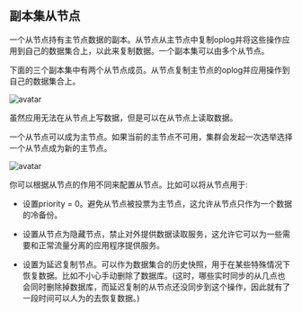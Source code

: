 ## 副本集从节点

一个从节点持有主节点数据的副本。从节点从主节点中复制oplog并将这些操作应用到自己的数据集合上，以此来复制数据。一个副本集可以由多个从节点。

下面的三个副本集中有两个从节点成员。从节点复制主节点的oplog并应用操作到自己的数据集合上。

![avatar](https://docs.mongodb.com/manual/_images/replica-set-primary-with-two-secondaries.bakedsvg.svg)

虽然应用无法在从节点上写数据，但是可以在从节点上读取数据。

一个从节点可以成为主节点。如果当前的主节点不可用，集群会发起一次选举选择一个从节点成为新的主节点。

![avatar](https://docs.mongodb.com/manual/_images/replica-set-trigger-election.bakedsvg.svg)

你可以根据从节点的作用不同来配置从节点。比如可以将从节点用于:

+ 设置priority = 0。避免从节点被投票为主节点，这允许从节点只作为一个数据的冷备份。

+ 设置从节点为隐藏节点，禁止对外提供数据读取服务，这允许它可以为一些需要和正常流量分离的应用程序提供服务。

+ 设置为延迟复制节点。可以作为数据集合的历史快照，用于在某些特殊情况下恢复数据。比如不小心手动删除了数据库。(这时，哪些实时同步的从几点也会同时删除掉数据库，而延迟复制的从节点还没同步到这个操作，因此就有了一段时间可以人为的去恢复数据。)
